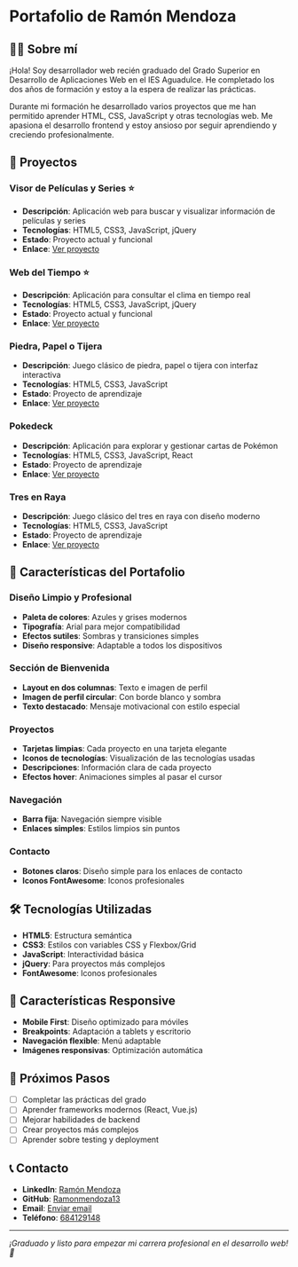 # Portafolio de Ramón Mendoza

## 👨‍💻 Sobre mí

¡Hola! Soy desarrollador web recién graduado del Grado Superior en Desarrollo de Aplicaciones Web en el IES Aguadulce. He completado los dos años de formación y estoy a la espera de realizar las prácticas.

Durante mi formación he desarrollado varios proyectos que me han permitido aprender HTML, CSS, JavaScript y otras tecnologías web. Me apasiona el desarrollo frontend y estoy ansioso por seguir aprendiendo y creciendo profesionalmente.

## 🚀 Proyectos

### Visor de Películas y Series ⭐
- **Descripción**: Aplicación web para buscar y visualizar información de películas y series
- **Tecnologías**: HTML5, CSS3, JavaScript, jQuery
- **Estado**: Proyecto actual y funcional
- **Enlace**: [Ver proyecto](./web-pelis-series/)

### Web del Tiempo ⭐
- **Descripción**: Aplicación para consultar el clima en tiempo real
- **Tecnologías**: HTML5, CSS3, JavaScript, jQuery
- **Estado**: Proyecto actual y funcional
- **Enlace**: [Ver proyecto](./WEB_TIEMPO/)

### Piedra, Papel o Tijera
- **Descripción**: Juego clásico de piedra, papel o tijera con interfaz interactiva
- **Tecnologías**: HTML5, CSS3, JavaScript
- **Estado**: Proyecto de aprendizaje
- **Enlace**: [Ver proyecto](./PPT/)

### Pokedeck
- **Descripción**: Aplicación para explorar y gestionar cartas de Pokémon
- **Tecnologías**: HTML5, CSS3, JavaScript, React
- **Estado**: Proyecto de aprendizaje
- **Enlace**: [Ver proyecto](./dist/)

### Tres en Raya
- **Descripción**: Juego clásico del tres en raya con diseño moderno
- **Tecnologías**: HTML5, CSS3, JavaScript
- **Estado**: Proyecto de aprendizaje
- **Enlace**: [Ver proyecto](./3_en_raya/)

## 🎨 Características del Portafolio

### Diseño Limpio y Profesional
- **Paleta de colores**: Azules y grises modernos
- **Tipografía**: Arial para mejor compatibilidad
- **Efectos sutiles**: Sombras y transiciones simples
- **Diseño responsive**: Adaptable a todos los dispositivos

### Sección de Bienvenida
- **Layout en dos columnas**: Texto e imagen de perfil
- **Imagen de perfil circular**: Con borde blanco y sombra
- **Texto destacado**: Mensaje motivacional con estilo especial

### Proyectos
- **Tarjetas limpias**: Cada proyecto en una tarjeta elegante
- **Iconos de tecnologías**: Visualización de las tecnologías usadas
- **Descripciones**: Información clara de cada proyecto
- **Efectos hover**: Animaciones simples al pasar el cursor

### Navegación
- **Barra fija**: Navegación siempre visible
- **Enlaces simples**: Estilos limpios sin puntos

### Contacto
- **Botones claros**: Diseño simple para los enlaces de contacto
- **Iconos FontAwesome**: Iconos profesionales

## 🛠️ Tecnologías Utilizadas

- **HTML5**: Estructura semántica
- **CSS3**: Estilos con variables CSS y Flexbox/Grid
- **JavaScript**: Interactividad básica
- **jQuery**: Para proyectos más complejos
- **FontAwesome**: Iconos profesionales

## 📱 Características Responsive

- **Mobile First**: Diseño optimizado para móviles
- **Breakpoints**: Adaptación a tablets y escritorio
- **Navegación flexible**: Menú adaptable
- **Imágenes responsivas**: Optimización automática

## 🎯 Próximos Pasos

- [ ] Completar las prácticas del grado
- [ ] Aprender frameworks modernos (React, Vue.js)
- [ ] Mejorar habilidades de backend
- [ ] Crear proyectos más complejos
- [ ] Aprender sobre testing y deployment

## 📞 Contacto

- **LinkedIn**: [Ramón Mendoza](https://www.linkedin.com/in/ram%C3%B3n-mendoza-candelario-8894252a9/)
- **GitHub**: [Ramonmendoza13](https://github.com/Ramonmendoza13)
- **Email**: [Enviar email](mailto:tu-email@ejemplo.com)
- **Teléfono**: [684129148](tel:684129148)

---

*¡Graduado y listo para empezar mi carrera profesional en el desarrollo web! 🚀*
